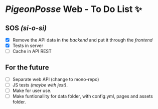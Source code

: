 # _PigeonPosse_ Web - To Do List ✨

## SOS _(si-o-si)_

- [x] Remove the API data in the _backend_ and put it through the _frontend_
- [x] Tests in server
- [ ] Cache in API REST

## For the future

- [ ] Separate web API (change to mono-repo)
- [ ] JS tests _(maybe with jest)_.
- [ ] Make for user use.
- [ ] Make funtionallity for data folder, with config.yml, pages and assets folder.
